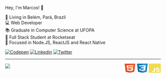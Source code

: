 Hey, I'm Marcos! 🖖

📌 Living in Belém, Pará, Brazil <br>
💻 Web Developer <br> 
📚 Graduate in Computer Science at UFOPA <br>
🚀 Full Stack Student at Rocketseat <br>
🎯 Focused in Node.JS, ReactJS and React Native <br>

[![Codepen](https://img.shields.io/badge/Codepen-000000?style=for-the-badge&logo=codepen&logoColor=white)](https://codepen.io/marcos-baia)
[![Linkedin](https://img.shields.io/badge/LinkedIn-0077B5?style=for-the-badge&logo=linkedin&logoColor=white)](https://www.linkedin.com/in/marcos-baia/)
[![Twitter](https://img.shields.io/badge/Twitter-1DA1F2?style=for-the-badge&logo=twitter&logoColor=white)](https://twitter.com/cs_marcosbaia)

<!-- GitHub Stats - históricos dados e em tempo real de se desempenho
<div align="center">
  <a href="https://github.com/marcos-baia">
  <img height="150em" src="https://github-readme-stats.vercel.app/api?username=marcos-baia&show_icons=true&theme=dark&include_all_commits=true&count_private=true&title_color=3382ed&text_color=ffffff&icon_color=3382ed&bg_color=171717&hide_border=true"/>
  <img height="150em"src="https://github-readme-stats.vercel.app/api/top-langs/?username=marcos-baia&layout=compact&title_color=3382ed&text_color=ffffff&icon_color=3382ed&bg_color=171717&locale=en&custom_title=Tech%20%Stack&hide_border=true"/></a>
</div>
-->
---
<!-- Icones das Tecnologias-->
  <a href="https://github.com/marcos-baia?tab=followers" target="_blank" rel="noreferrer"><img
src="https://img.shields.io/github/followers/marcos-baia?logo=github&style=for-the-badge&color=3382ed&labelColor=171717"/></a>
  <img align="right" alt="Baia-Js" height="30" width="40" src="https://raw.githubusercontent.com/devicons/devicon/master/icons/javascript/javascript-plain.svg">
  <img align="right" alt="Baia-CSS" height="30" width="40" src="https://raw.githubusercontent.com/devicons/devicon/master/icons/css3/css3-original.svg">
  <img align="right" alt="Baia-HTML" height="30" width="40" src="https://raw.githubusercontent.com/devicons/devicon/master/icons/html5/html5-original.svg">  
